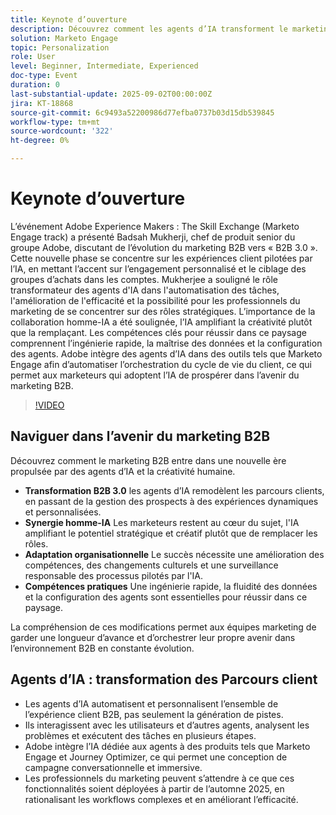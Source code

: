 ```yaml
---
title: Keynote d’ouverture
description: Découvrez comment les agents d’IA transforment le marketing B2B en B2B 3.0. Découvrez les stratégies permettant d’accroître l’efficacité, la personnalisation et les parcours client avec Marketo Engage.
solution: Marketo Engage
topic: Personalization
role: User
level: Beginner, Intermediate, Experienced
doc-type: Event
duration: 0
last-substantial-update: 2025-09-02T00:00:00Z
jira: KT-18868
source-git-commit: 6c9493a52200986d77efba0737b03d15db539845
workflow-type: tm+mt
source-wordcount: '322'
ht-degree: 0%

---
```



# Keynote d’ouverture

L’événement Adobe Experience Makers : The Skill Exchange (Marketo Engage track) a présenté Badsah Mukherji, chef de produit senior du groupe Adobe, discutant de l’évolution du marketing B2B vers « B2B 3.0 ». Cette nouvelle phase se concentre sur les expériences client pilotées par l’IA, en mettant l’accent sur l’engagement personnalisé et le ciblage des groupes d’achats dans les comptes. Mukherjee a souligné le rôle transformateur des agents d&#39;IA dans l&#39;automatisation des tâches, l&#39;amélioration de l&#39;efficacité et la possibilité pour les professionnels du marketing de se concentrer sur des rôles stratégiques. L’importance de la collaboration homme-IA a été soulignée, l’IA amplifiant la créativité plutôt que la remplaçant. Les compétences clés pour réussir dans ce paysage comprennent l’ingénierie rapide, la maîtrise des données et la configuration des agents. Adobe intègre des agents d’IA dans des outils tels que Marketo Engage afin d’automatiser l’orchestration du cycle de vie du client, ce qui permet aux marketeurs qui adoptent l’IA de prospérer dans l’avenir du marketing B2B.

>[!VIDEO](https://video.tv.adobe.com/v/3471477/?learn=on&enablevpops&captions=fre_fr)

## Naviguer dans l’avenir du marketing B2B

Découvrez comment le marketing B2B entre dans une nouvelle ère propulsée par des agents d’IA et la créativité humaine.

* **Transformation B2B 3.0** les agents d’IA remodèlent les parcours clients, en passant de la gestion des prospects à des expériences dynamiques et personnalisées.
* **Synergie homme-IA** Les marketeurs restent au cœur du sujet, l&#39;IA amplifiant le potentiel stratégique et créatif plutôt que de remplacer les rôles.
* **Adaptation organisationnelle** Le succès nécessite une amélioration des compétences, des changements culturels et une surveillance responsable des processus pilotés par l&#39;IA.
* **Compétences pratiques** Une ingénierie rapide, la fluidité des données et la configuration des agents sont essentielles pour réussir dans ce paysage.

La compréhension de ces modifications permet aux équipes marketing de garder une longueur d’avance et d’orchestrer leur propre avenir dans l’environnement B2B en constante évolution.

## Agents d’IA : transformation des Parcours client

* Les agents d’IA automatisent et personnalisent l’ensemble de l’expérience client B2B, pas seulement la génération de pistes.
* Ils interagissent avec les utilisateurs et d’autres agents, analysent les problèmes et exécutent des tâches en plusieurs étapes.
* Adobe intègre l’IA dédiée aux agents à des produits tels que Marketo Engage et Journey Optimizer, ce qui permet une conception de campagne conversationnelle et immersive.
* Les professionnels du marketing peuvent s’attendre à ce que ces fonctionnalités soient déployées à partir de l’automne 2025, en rationalisant les workflows complexes et en améliorant l’efficacité.
